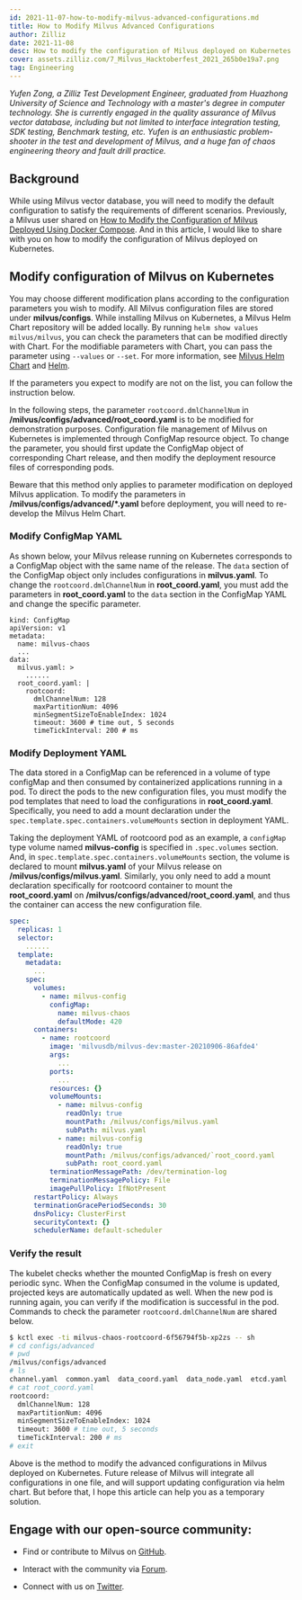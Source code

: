 ```yaml
---
id: 2021-11-07-how-to-modify-milvus-advanced-configurations.md
title: How to Modify Milvus Advanced Configurations
author: Zilliz
date: 2021-11-08
desc: How to modify the configuration of Milvus deployed on Kubernetes
cover: assets.zilliz.com/7_Milvus_Hacktoberfest_2021_265b0e19a7.png
tag: Engineering
---
```


*Yufen Zong, a Zilliz Test Development Engineer, graduated from Huazhong University of Science and Technology with a master's degree in computer technology. She is currently engaged in the quality assurance of Milvus vector database, including but not limited to interface integration testing, SDK testing, Benchmark testing, etc. Yufen is an enthusiastic problem-shooter in the test and development of Milvus, and a huge fan of chaos engineering theory and fault drill practice.*

## Background

While using Milvus vector database, you will need to modify the default configuration to satisfy the requirements of different scenarios. Previously, a Milvus user shared on [How to Modify the Configuration of Milvus Deployed Using Docker Compose](https://zilliz.com/blog/apply-configuration-changes-on-milvus-2). And in this article, I would like to share with you on how to modify the configuration of Milvus deployed on Kubernetes.

## Modify configuration of Milvus on Kubernetes

You may choose different modification plans according to the configuration parameters you wish to modify. All Milvus configuration files are stored under **milvus/configs**. While installing Milvus on Kubernetes, a Milvus Helm Chart repository will be added locally. By running `helm show values milvus/milvus`, you can check the parameters that can be modified directly with Chart. For the modifiable parameters with Chart, you can pass the parameter using `--values` or `--set`. For more information, see [Milvus Helm Chart](https://artifacthub.io/packages/helm/milvus/milvus) and [Helm](https://helm.sh/docs/).

If the parameters you expect to modify are not on the list, you can follow the instruction below.

In the following steps, the parameter `rootcoord.dmlChannelNum` in **/milvus/configs/advanced/root_coord.yaml** is to be modified for demonstration purposes. Configuration file management of Milvus on Kubernetes is implemented through ConfigMap resource object. To change the parameter, you should first update the ConfigMap object of corresponding Chart release, and then modify the deployment resource files of corresponding pods. 

Beware that this method only applies to parameter modification on deployed Milvus application. To modify the parameters in **/milvus/configs/advanced/\*.yaml** before deployment, you will need to re-develop the Milvus Helm Chart.

### Modify ConfigMap YAML

As shown below, your Milvus release running on Kubernetes corresponds to a ConfigMap object with the same name of the release. The `data` section of the ConfigMap object only includes configurations in **milvus.yaml**. To change the `rootcoord.dmlChannelNum` in **root_coord.yaml**, you must add the parameters in **root_coord.yaml** to the `data` section in the ConfigMap YAML and change the specific parameter. 

```
kind: ConfigMap
apiVersion: v1
metadata:
  name: milvus-chaos
  ...
data:
  milvus.yaml: >
    ......
  root_coord.yaml: |
    rootcoord:
      dmlChannelNum: 128
      maxPartitionNum: 4096
      minSegmentSizeToEnableIndex: 1024
      timeout: 3600 # time out, 5 seconds
      timeTickInterval: 200 # ms
```

### Modify Deployment YAML

The data stored in a ConfigMap can be referenced in a volume of type configMap and then consumed by containerized applications running in a pod. To direct the pods to the new configuration files, you must modify the pod templates that need to load the configurations in **root_coord.yaml**. Specifically, you need to add a mount declaration under the `spec.template.spec.containers.volumeMounts` section in deployment YAML.

Taking the deployment YAML of rootcoord pod as an example, a `configMap` type volume named **milvus-config** is specified in `.spec.volumes` section. And, in `spec.template.spec.containers.volumeMounts` section, the volume is declared to mount **milvus.yaml** of your Milvus release on **/milvus/configs/milvus.yaml**. Similarly, you only need to add a mount declaration specifically for rootcoord container to mount the **root_coord.yaml** on **/milvus/configs/advanced/root_coord.yaml**, and thus the container can access the new configuration file.

```yaml
spec:
  replicas: 1
  selector:
    ......
  template:
    metadata:
      ...
    spec:
      volumes:
        - name: milvus-config
          configMap:
            name: milvus-chaos
            defaultMode: 420
      containers:
        - name: rootcoord
          image: 'milvusdb/milvus-dev:master-20210906-86afde4'
          args:
            ...
          ports:
            ...
          resources: {}
          volumeMounts:
            - name: milvus-config
              readOnly: true
              mountPath: /milvus/configs/milvus.yaml
              subPath: milvus.yaml
            - name: milvus-config
              readOnly: true
              mountPath: /milvus/configs/advanced/`root_coord.yaml
              subPath: root_coord.yaml
          terminationMessagePath: /dev/termination-log
          terminationMessagePolicy: File
          imagePullPolicy: IfNotPresent
      restartPolicy: Always
      terminationGracePeriodSeconds: 30
      dnsPolicy: ClusterFirst
      securityContext: {}
      schedulerName: default-scheduler
```

### Verify the result

The kubelet checks whether the mounted ConfigMap is fresh on every periodic sync. When the ConfigMap consumed in the volume is updated, projected keys are automatically updated as well. When the new pod is running again, you can verify if the modification is successful in the pod. Commands to check the parameter `rootcoord.dmlChannelNum` are shared below.

```bash
$ kctl exec -ti milvus-chaos-rootcoord-6f56794f5b-xp2zs -- sh
# cd configs/advanced
# pwd
/milvus/configs/advanced
# ls
channel.yaml  common.yaml  data_coord.yaml  data_node.yaml  etcd.yaml  proxy.yaml  query_node.yaml  root_coord.yaml
# cat root_coord.yaml
rootcoord:
  dmlChannelNum: 128
  maxPartitionNum: 4096
  minSegmentSizeToEnableIndex: 1024
  timeout: 3600 # time out, 5 seconds
  timeTickInterval: 200 # ms
# exit
```



Above is the method to modify the advanced configurations in Milvus deployed on Kubernetes. Future release of Milvus will integrate all configurations in one file, and will support updating configuration via helm chart. But before that, I hope this article can help you as a temporary solution.



## Engage with our open-source community:

- Find or contribute to Milvus on [GitHub](https://bit.ly/307b7jC).

- Interact with the community via [Forum](https://bit.ly/3qiyTEk).

- Connect with us on [Twitter](https://bit.ly/3ob7kd8).

  
